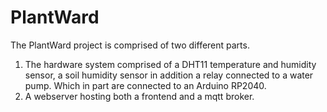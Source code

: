 # PlantWard

The PlantWard project is comprised of two different parts.

1. The hardware system comprised of a DHT11 temperature and humidity sensor, a soil humidity sensor in addition a relay connected to a water pump. Which in part are connected to an Arduino RP2040.
2. A webserver hosting both a frontend and a mqtt broker.

